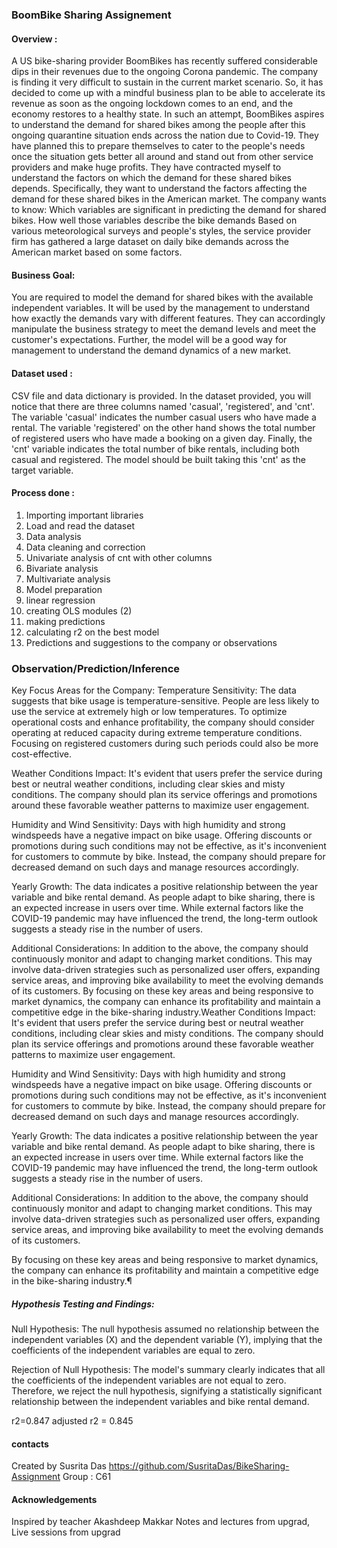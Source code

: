 ### BoomBike Sharing Assignement 

#### Overview :
A US bike-sharing provider BoomBikes has recently suffered considerable dips in their revenues due to the ongoing Corona pandemic. The company is finding it very difficult to sustain in the current market scenario. So, it has decided to come up with a mindful business plan to be able to accelerate its revenue as soon as the ongoing lockdown comes to an end, and the economy restores to a healthy state. 
In such an attempt, BoomBikes aspires to understand the demand for shared bikes among the people after this ongoing quarantine situation ends across the nation due to Covid-19. They have planned this to prepare themselves to cater to the people's needs once the situation gets better all around and stand out from other service providers and make huge profits.
They have contracted myself to understand the factors on which the demand for these shared bikes depends. Specifically, they want to understand the factors affecting the demand for these shared bikes in the American market. The company wants to know:
Which variables are significant in predicting the demand for shared bikes.
How well those variables describe the bike demands
Based on various meteorological surveys and people's styles, the service provider firm has gathered a large dataset on daily bike demands across the American market based on some factors. 

#### Business Goal:
You are required to model the demand for shared bikes with the available independent variables. It will be used by the management to understand how exactly the demands vary with different features. They can accordingly manipulate the business strategy to meet the demand levels and meet the customer's expectations. Further, the model will be a good way for management to understand the demand dynamics of a new market. 

#### Dataset used :
CSV file and data dictionary is provided. In the dataset provided, you will notice that there are three columns named 'casual', 'registered', and 'cnt'. The variable 'casual' indicates the number casual users who have made a rental. The variable 'registered' on the other hand shows the total number of registered users who have made a booking on a given day. Finally, the 'cnt' variable indicates the total number of bike rentals, including both casual and registered. The model should be built taking this 'cnt' as the target variable.

#### Process done :
1. Importing important libraries
2. Load and read the dataset
3. Data analysis
4. Data cleaning and correction
5. Univariate analysis of cnt with other columns
6. Bivariate analysis
7. Multivariate analysis
8. Model preparation
9. linear regression
10. creating OLS modules (2)
11. making predictions
12. calculating r2 on the best model
13. Predictions and suggestions to the company or observations 

### Observation/Prediction/Inference
Key Focus Areas for the Company:
Temperature Sensitivity:
The data suggests that bike usage is temperature-sensitive. People are less likely to use the service at extremely high or low temperatures. To optimize operational costs and enhance profitability, the company should consider operating at reduced capacity during extreme temperature conditions. Focusing on registered customers during such periods could also be more cost-effective.

Weather Conditions Impact:
It's evident that users prefer the service during best or neutral weather conditions, including clear skies and misty conditions. The company should plan its service offerings and promotions around these favorable weather patterns to maximize user engagement.

Humidity and Wind Sensitivity:
Days with high humidity and strong windspeeds have a negative impact on bike usage. Offering discounts or promotions during such conditions may not be effective, as it's inconvenient for customers to commute by bike. Instead, the company should prepare for decreased demand on such days and manage resources accordingly.

Yearly Growth:
The data indicates a positive relationship between the year variable and bike rental demand. As people adapt to bike sharing, there is an expected increase in users over time. While external factors like the COVID-19 pandemic may have influenced the trend, the long-term outlook suggests a steady rise in the number of users.

Additional Considerations:
In addition to the above, the company should continuously monitor and adapt to changing market conditions. This may involve data-driven strategies such as personalized user offers, expanding service areas, and improving bike availability to meet the evolving demands of its customers. By focusing on these key areas and being responsive to market dynamics, the company can enhance its profitability and maintain a competitive edge in the bike-sharing industry.Weather Conditions Impact: It's evident that users prefer the service during best or neutral weather conditions, including clear skies and misty conditions. The company should plan its service offerings and promotions around these favorable weather patterns to maximize user engagement.

Humidity and Wind Sensitivity:
Days with high humidity and strong windspeeds have a negative impact on bike usage. Offering discounts or promotions during such conditions may not be effective, as it's inconvenient for customers to commute by bike. Instead, the company should prepare for decreased demand on such days and manage resources accordingly.

Yearly Growth:
The data indicates a positive relationship between the year variable and bike rental demand. As people adapt to bike sharing, there is an expected increase in users over time. While external factors like the COVID-19 pandemic may have influenced the trend, the long-term outlook suggests a steady rise in the number of users.

Additional Considerations:
In addition to the above, the company should continuously monitor and adapt to changing market conditions. This may involve data-driven strategies such as personalized user offers, expanding service areas, and improving bike availability to meet the evolving demands of its customers.

By focusing on these key areas and being responsive to market dynamics, the company can enhance its profitability and maintain a competitive edge in the bike-sharing industry.¶

##### Hypothesis Testing and Findings:
Null Hypothesis:
The null hypothesis assumed no relationship between the independent variables (X) and the dependent variable (Y), implying that the coefficients of the independent variables are equal to zero.

Rejection of Null Hypothesis:
The model's summary clearly indicates that all the coefficients of the independent variables are not equal to zero. Therefore, we reject the null hypothesis, signifying a statistically significant relationship between the independent variables and bike rental demand.

r2=0.847
adjusted r2 = 0.845

#### contacts
Created by Susrita Das
https://github.com/SusritaDas/BikeSharing-Assignment
Group : C61

#### Acknowledgements
Inspired by teacher Akashdeep Makkar
Notes and lectures from upgrad, Live sessions from upgrad





```python

```
